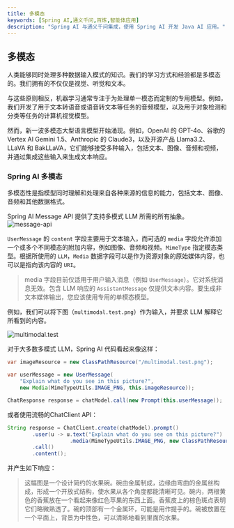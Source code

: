 ```yaml
---
title: 多模态
keywords: [Spring AI,通义千问,百炼,智能体应用]
description: "Spring AI 与通义千问集成，使用 Spring AI 开发 Java AI 应用。"
---
```


## 多模态

人类能够同时处理多种数据输入模式的知识。我们的学习方式和经验都是多模态的。我们拥有的不仅仅是视觉、听觉和文本。

与这些原则相反，机器学习通常专注于为处理单一模态而定制的专用模型。例如，我们开发了用于文本转语音或语音转文本等任务的音频模型，以及用于对象检测和分类等任务的计算机视觉模型。

然而，新一波多模态大型语言模型开始涌现。例如，OpenAI 的 GPT-4o、谷歌的 Vertex AI Gemini 1.5、Anthropic 的 Claude3，以及开源产品 Llama3.2、LLaVA 和 BakLLaVA，它们能够接受多种输入，包括文本、图像、音频和视频，并通过集成这些输入来生成文本响应。

### Spring AI 多模态

多模态性是指模型同时理解和处理来自各种来源的信息的能力，包括文本、图像、音频和其他数据格式。

Spring AI Message API 提供了支持多模式 LLM 所需的所有抽象。
![message-api](/img/user/ai/tutorials/multimodality/message-api.jpg)

`UserMessage` 的 `content` 字段主要用于文本输入，而可选的 `media` 字段允许添加一个或多个不同模态的附加内容，例如图像、音频和视频。`MimeType` 指定模态类型。根据所使用的 `LLM`，`Media` 数据字段可以是作为资源对象的原始媒体内容，也可以是指向该内容的 `URI`。

>media 字段目前仅适用于用户输入消息（例如 `UserMessage`）。它对系统消息无效。包含 LLM 响应的 `AssistantMessage` 仅提供文本内容。要生成非文本媒体输出，您应该使用专用的单模态模型。

例如，我们可以将下图（`multimodal.test.png`）作为输入，并要求 LLM 解释它所看到的内容。

![multimodal.test](/img/user/ai/tutorials/multimodality/multimodal.test.png)

对于大多数多模式 LLM，Spring AI 代码看起来像这样：

```java
var imageResource = new ClassPathResource("/multimodal.test.png");

var userMessage = new UserMessage(
	"Explain what do you see in this picture?", 
	new Media(MimeTypeUtils.IMAGE_PNG, this.imageResource)); 

ChatResponse response = chatModel.call(new Prompt(this.userMessage));
```

或者使用流畅的ChatClient API：

```java
String response = ChatClient.create(chatModel).prompt()
		.user(u -> u.text("Explain what do you see on this picture?")
				    .media(MimeTypeUtils.IMAGE_PNG, new ClassPathResource("/multimodal.test.png")))
		.call()
		.content();
```
并产生如下响应：

> 这幅图是一个设计简约的水果碗。碗由金属制成，边缘由弯曲的金属丝构成，形成一个开放式结构，使水果从各个角度都能清晰可见。碗内，两根黄色的香蕉放在一个看起来像红色苹果的东西上面。香蕉皮上的棕色斑点表明它们略微熟透了。碗的顶部有一个金属环，可能是用作提手的。碗被放置在一个平面上，背景为中性色，可以清晰地看到里面的水果。
